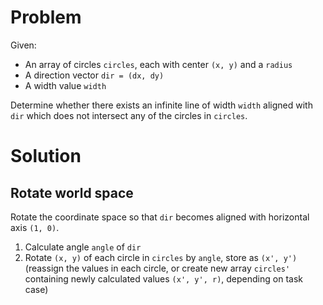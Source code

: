 # Problem

Given:

- An array of circles `circles`, each with center `(x, y)` and a `radius`
- A direction vector `dir = (dx, dy)`
- A width value `width`

Determine whether there exists an infinite line of width `width` aligned with `dir` which does not intersect any of the circles in `circles`.

# Solution

## Rotate world space

Rotate the coordinate space so that `dir` becomes aligned with horizontal axis `(1, 0)`.

1. Calculate angle `angle` of `dir`
2. Rotate `(x, y)` of each circle in `circles` by `angle`, store as `(x', y')` (reassign the values in each circle, or create new array `circles'` containing newly calculated values `(x', y', r)`, depending on task case)
